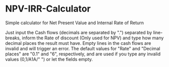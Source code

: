 # NPV-IRR-Calculator
Simple calculator for Net Present Value and Internal Rate of Return

Just input the Cash flows (decimals are separated by ".") separated by line-breaks, inform the Rate of discount (Only used for NPV) and type how many decimal places the result must have. Empty lines in the cash flows are invalid and will trigger an error. The default values for "Rate" and "Decimal places" are "0.1" and "6", respectively, and are used if you type any invalid values (0,1/A1A/" ") or let the fields empty.
